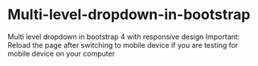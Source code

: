 # Multi-level-dropdown-in-bootstrap
Multi level dropdown in bootstrap 4 with responsive design
Important: Reload the page after switching to mobile device if you are testing for mobile device on your computer
